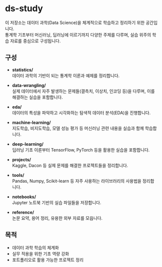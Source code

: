 # ds-study

이 저장소는 데이터 과학(Data Science)을 체계적으로 학습하고 정리하기 위한 공간입니다.  
통계학 기초부터 머신러닝, 딥러닝에 이르기까지 다양한 주제를 다루며, 실습 위주의 학습 자료를 중심으로 구성됩니다.

## 구성

- **statistics/**  
  데이터 과학의 기반이 되는 통계학 이론과 예제를 정리합니다.

- **data-wrangling/**  
  실제 데이터에서 자주 발생하는 문제들(결측치, 이상치, 인코딩 등)을 다루며, 이를 해결하는 실습을 포함합니다.

- **eda/**  
  데이터의 특성을 파악하고 시각화하는 탐색적 데이터 분석(EDA)을 진행합니다.

- **machine-learning/**  
  지도학습, 비지도학습, 모델 성능 평가 등 머신러닝 관련 내용을 실습과 함께 학습합니다.

- **deep-learning/**  
  딥러닝 기초 이론부터 TensorFlow, PyTorch 등을 활용한 실습을 포함합니다.

- **projects/**  
  Kaggle, Dacon 등 실제 문제를 해결한 프로젝트들을 정리합니다.

- **tools/**  
  Pandas, Numpy, Scikit-learn 등 자주 사용하는 라이브러리의 사용법을 정리합니다.

- **notebooks/**  
  Jupyter 노트북 기반의 실습 파일들을 저장합니다.

- **reference/**  
  논문 요약, 용어 정리, 유용한 외부 자료를 모읍니다.

## 목적

- 데이터 과학 학습의 체계화
- 실무 적용을 위한 기초 역량 강화
- 포트폴리오로 활용 가능한 프로젝트 정리
